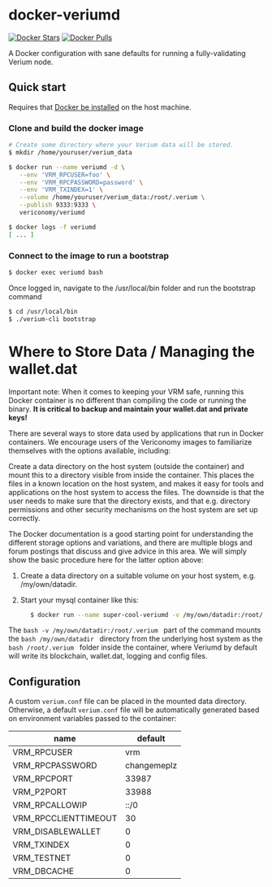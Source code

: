 
# docker-veriumd

[![Docker Stars](https://img.shields.io/docker/stars/vericonomy/veriumd.svg)](https://hub.docker.com/r/vericonomy/veriumd/)
[![Docker Pulls](https://img.shields.io/docker/pulls/vericonomy/veriumd.svg)](https://hub.docker.com/r/vericonomy/veriumd/)

A Docker configuration with sane defaults for running a fully-validating Verium node.

## Quick start

Requires that [Docker be installed](https://docs.docker.com/install/) on the host machine.

### Clone and build the docker image

```bash
# Create some directory where your Verium data will be stored.
$ mkdir /home/youruser/verium_data

$ docker run --name veriumd -d \
   --env 'VRM_RPCUSER=foo' \
   --env 'VRM_RPCPASSWORD=password' \
   --env 'VRM_TXINDEX=1' \
   --volume /home/youruser/verium_data:/root/.verium \
   --publish 9333:9333 \
   vericonomy/veriumd

$ docker logs -f veriumd
[ ... ]
```

### Connect to the image to run a bootstrap
```bash
$ docker exec veriumd bash
```

Once logged in, navigate to the /usr/local/bin folder and run the bootstrap command

```bash
$ cd /usr/local/bin
$ ./verium-cli bootstrap

```

# Where to Store Data / Managing the wallet.dat

Important note: When it comes to keeping your VRM safe, running this Docker container is no different than compiling the code or running the binary.  <b>It is critical to backup and maintain your wallet.dat and private keys!</b>

There are several ways to store data used by applications that run in Docker containers. We encourage users of the Vericonomy images to familiarize themselves with the options available, including:

Create a data directory on the host system (outside the container) and mount this to a directory visible from inside the container. This places the files in a known location on the host system, and makes it easy for tools and applications on the host system to access the files. The downside is that the user needs to make sure that the directory exists, and that e.g. directory permissions and other security mechanisms on the host system are set up correctly.

The Docker documentation is a good starting point for understanding the different storage options and variations, and there are multiple blogs and forum postings that discuss and give advice in this area. We will simply show the basic procedure here for the latter option above:

1. Create a data directory on a suitable volume on your host system, e.g. /my/own/datadir.

2. Start your mysql container like this:

```bash
      $ docker run --name super-cool-veriumd -v /my/own/datadir:/root/.verium -d vericonomy/veriumd:tag
```

The ```bash -v /my/own/datadir:/root/.verium ``` part of the command mounts the ```bash /my/own/datadir ``` directory from the underlying host system as the ```bash /root/.verium ``` folder inside the container, where Veriumd by default will write its blockchain, wallet.dat, logging and config files.

## Configuration

A custom `verium.conf` file can be placed in the mounted data directory.
Otherwise, a default `verium.conf` file will be automatically generated based
on environment variables passed to the container:

| name | default |
| ---- | ------- |
| VRM_RPCUSER | vrm |
| VRM_RPCPASSWORD | changemeplz |
| VRM_RPCPORT | 33987 |
| VRM_P2PORT | 33988 |
| VRM_RPCALLOWIP | ::/0 |
| VRM_RPCCLIENTTIMEOUT | 30 |
| VRM_DISABLEWALLET | 0 |
| VRM_TXINDEX | 0 |
| VRM_TESTNET | 0 |
| VRM_DBCACHE | 0 |